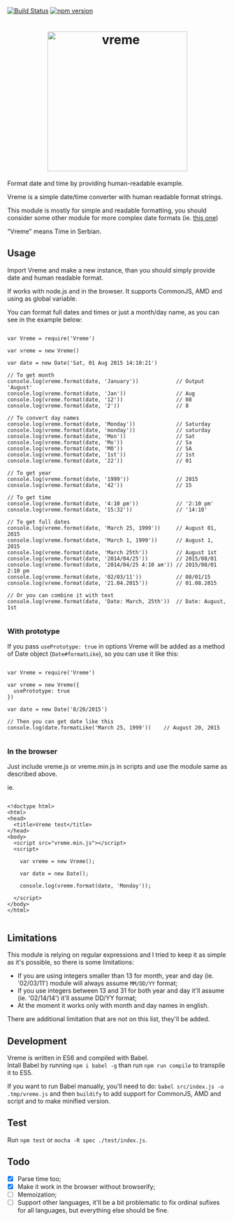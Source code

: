 [![Build Status](https://travis-ci.org/stojanovic/vreme.svg)](https://travis-ci.org/stojanovic/vreme) [![npm version](https://badge.fury.io/js/vreme.svg)](http://badge.fury.io/js/vreme)

<h1 align="center">
  <img width="320" src="https://rawgit.com/stojanovic/vreme/master/vreme.svg" alt="vreme">
  <br>
</h1>

Format date and time by providing human-readable example.

Vreme is a simple date/time converter with human readable format strings.

This module is mostly for simple and readable formatting, you should consider 
some other module for more complex date formats (ie. [this one](https://www.npmjs.com/package/strftime))

"Vreme" means Time in Serbian.

## Usage

Import Vreme and make a new instance, than you should simply provide date and 
human readable format.

If works with node.js and in the browser. It supports CommonJS, AMD and using as
global variable.

You can format full dates and times or just a month/day name, as you can see 
in the example below:

```

var Vreme = require('Vreme')

var vreme = new Vreme()

var date = new Date('Sat, 01 Aug 2015 14:10:21')

// To get month
console.log(vreme.format(date, 'January'))            // Output 'August'
console.log(vreme.format(date, 'Jan'))                // Aug
console.log(vreme.format(date, '12'))                 // 08
console.log(vreme.format(date, '2'))                  // 8

// To convert day names
console.log(vreme.format(date, 'Monday'))             // Saturday
console.log(vreme.format(date, 'monday'))             // saturday
console.log(vreme.format(date, 'Mon'))                // Sat
console.log(vreme.format(date, 'Mo'))                 // Sa
console.log(vreme.format(date, 'MO'))                 // SA
console.log(vreme.format(date, '1st'))                // 1st
console.log(vreme.format(date, '22'))                 // 01

// To get year
console.log(vreme.format(date, '1999'))               // 2015
console.log(vreme.format(date, '42'))                 // 15

// To get time
console.log(vreme.format(date, '4:10 pm'))            // '2:10 pm'
console.log(vreme.format(date, '15:32'))              // '14:10'

// To get full dates
console.log(vreme.format(date, 'March 25, 1999'))     // August 01, 2015
console.log(vreme.format(date, 'March 1, 1999'))      // August 1, 2015
console.log(vreme.format(date, 'March 25th'))         // August 1st
console.log(vreme.format(date, '2014/04/25'))         // 2015/08/01
console.log(vreme.format(date, '2014/04/25 4:10 am')) // 2015/08/01 2:10 pm
console.log(vreme.format(date, '02/03/11'))           // 08/01/15
console.log(vreme.format(date, '21.04.2015'))         // 01.08.2015

// Or you can combine it with text
console.log(vreme.format(date, 'Date: March, 25th'))  // Date: August, 1st


```

### With prototype

If you pass `usePrototype: true` in options Vreme will be added as a method
of Date object (`Date#formatLike`), so you can use it like this:

```

var Vreme = require('Vreme')

var vreme = new Vreme({
  usePrototype: true
})

var date = new Date('8/20/2015')

// Then you can get date like this
console.log(date.formatLike('March 25, 1999'))    // August 20, 2015


```

### In the browser

Just include vreme.js or vreme.min.js in scripts and use the module same as 
described above.

ie.

```

<!doctype html>
<html>
<head>
  <title>Vreme test</title>
</head>
<body>
  <script src="vreme.min.js"></script>
  <script>

    var vreme = new Vreme();

    var date = new Date();

    console.log(vreme.format(date, 'Monday'));

  </script>
</body>
</html>


```

## Limitations

This module is relying on regular expressions and I tried to keep it as simple 
as it's possible, so there is some limitations:

- If you are using integers smaller than 13 for month, year and day (ie. 
'02/03/11') module will always assume `MM/DD/YY` format;
- If you use integers between 13 and 31 for both year and day it'll assume (ie.
'02/14/14') it'll assume DD/YY format;
- At the moment it works only with month and day names in english.

There are additional limitation that are not on this list, they'll be added.

## Development

Vreme is written in ES6 and compiled with Babel.  
Intall Babel by running `npm i babel -g` than run `npm run compile` to 
transpile it to ES5.  

If you want to run Babel manually, you'll need to do: 
`babel src/index.js -o .tmp/vreme.js` and then `buildify` to 
add support for CommonJS, AMD and script and to make minified version.

## Test

Run `npm test` or `mocha -R spec ./test/index.js`.

## Todo

- [x] Parse time too;
- [x] Make it work in the browser without browserify;
- [ ] Memoization;
- [ ] Support other languages, it'll be a bit problematic to fix ordinal sufixes for
all languages, but everything else should be fine.
